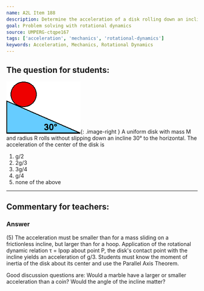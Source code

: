```yaml
---
name: A2L Item 188
description: Determine the acceleration of a disk rolling down an incline.
goal: Problem solving with rotational dynamics
source: UMPERG-ctqpe167
tags: ['acceleration', 'mechanics', 'rotational-dynamics']
keywords: Acceleration, Mechanics, Rotational Dynamics
---
```


## The question for students:

![Item188_fig1.gif](../images/Item188_fig1.gif){: .image-right } A
uniform disk with mass M and radius R rolls without slipping down an
incline 30&deg; to the horizontal.  The acceleration of the center of
the disk is

1. g/2
2. 2g/3
3. 3g/4
4. g/4
5. none of the above




<hr/>

## Commentary for teachers:

### Answer 

(5) The acceleration must be smaller than for a mass sliding on a
frictionless incline, but larger than for a hoop. Application of the
rotational dynamic relation τ = Ipαp about point P, the disk's contact
point with the incline yields an acceleration of g/3. Students must know
the moment of inertia of the disk about its center and use the Parallel
Axis Theorem.

Good discussion questions are: Would a marble have a larger or smaller
acceleration than a coin? Would the angle of the incline matter?
